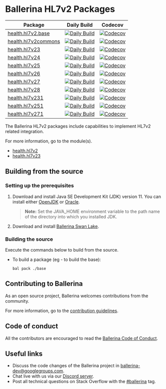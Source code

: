 Ballerina HL7v2 Packages
==========================

|Package|Daily Build |Codecov|
|-------|------------|-------|
|[health.hl7v2.base](https://github.com/ballerina-platform/module-ballerinax-health.hl7v2/tree/main/base)|[![Daily Build](https://img.shields.io/github/actions/workflow/status/ballerina-platform/module-ballerinax-health.hl7v2/daily-build-base.yml?label=)](https://github.com/ballerina-platform/module-ballerinax-health.hl7v2/actions/workflows/daily-build-base.yml)|[![Codecov](https://codecov.io/gh/ballerina-platform/module-ballerinax-health.hl7v2/branch/main/graph/badge.svg?flag=base)](https://app.codecov.io/github/ballerina-platform/module-ballerinax-health.hl7v2/tree/main/base)|
|[health.hl7v2commons](https://github.com/ballerina-platform/module-ballerinax-health.hl7v2/tree/main/commons) |[![Daily Build](https://img.shields.io/github/actions/workflow/status/ballerina-platform/module-ballerinax-health.hl7v2/daily-build-commons.yml?label=)](https://github.com/ballerina-platform/module-ballerinax-health.hl7v2/actions/workflows/daily-build-commons.yml)|[![Codecov](https://codecov.io/gh/ballerina-platform/module-ballerinax-health.hl7v2/branch/main/graph/badge.svg?flag=commons)](https://app.codecov.io/github/ballerina-platform/module-ballerinax-health.hl7v2/tree/main/commons)|
|[health.hl7v23](https://github.com/ballerina-platform/module-ballerinax-health.hl7v2/tree/main/hl7v23)|[![Daily Build](https://img.shields.io/github/actions/workflow/status/ballerina-platform/module-ballerinax-health.hl7v2/daily-build-hl7v23.yml?label=)](https://github.com/ballerina-platform/module-ballerinax-health.hl7v2/actions/workflows/daily-build-hl7v23.yml)|[![Codecov](https://codecov.io/gh/ballerina-platform/module-ballerinax-health.hl7v2/branch/main/graph/badge.svg?flag=hl7v23)](https://app.codecov.io/github/ballerina-platform/module-ballerinax-health.hl7v2/tree/main/hl7v23)|
|[health.hl7v24](https://github.com/ballerina-platform/module-ballerinax-health.hl7v2/tree/main/hl7v24)|[![Daily Build](https://img.shields.io/github/actions/workflow/status/ballerina-platform/module-ballerinax-health.hl7v2/daily-build-hl7v24.yml?label=)](https://github.com/ballerina-platform/module-ballerinax-health.hl7v2/actions/workflows/daily-build-hl7v24.yml)|[![Codecov](https://codecov.io/gh/ballerina-platform/module-ballerinax-health.hl7v2/branch/main/graph/badge.svg?flag=hl7v24)](https://app.codecov.io/github/ballerina-platform/module-ballerinax-health.hl7v2/tree/main/hl7v24)|
|[health.hl7v25](https://github.com/ballerina-platform/module-ballerinax-health.hl7v2/tree/main/hl7v25)|[![Daily Build](https://img.shields.io/github/actions/workflow/status/ballerina-platform/module-ballerinax-health.hl7v2/daily-build-hl7v25.yml?label=)](https://github.com/ballerina-platform/module-ballerinax-health.hl7v2/actions/workflows/daily-build-hl7v25.yml)|[![Codecov](https://codecov.io/gh/ballerina-platform/module-ballerinax-health.hl7v2/branch/main/graph/badge.svg?flag=hl7v25)](https://app.codecov.io/github/ballerina-platform/module-ballerinax-health.hl7v2/tree/main/hl7v25)|
|[health.hl7v26](https://github.com/ballerina-platform/module-ballerinax-health.hl7v2/tree/main/hl7v26)|[![Daily Build](https://img.shields.io/github/actions/workflow/status/ballerina-platform/module-ballerinax-health.hl7v2/daily-build-hl7v26.yml?label=)](https://github.com/ballerina-platform/module-ballerinax-health.hl7v2/actions/workflows/daily-build-hl7v26.yml)|[![Codecov](https://codecov.io/gh/ballerina-platform/module-ballerinax-health.hl7v2/branch/main/graph/badge.svg?flag=hl7v26)](https://app.codecov.io/github/ballerina-platform/module-ballerinax-health.hl7v2/tree/main/hl7v26)|
|[health.hl7v27](https://github.com/ballerina-platform/module-ballerinax-health.hl7v2/tree/main/hl7v27)|[![Daily Build](https://img.shields.io/github/actions/workflow/status/ballerina-platform/module-ballerinax-health.hl7v2/daily-build-hl7v27.yml?label=)](https://github.com/ballerina-platform/module-ballerinax-health.hl7v2/actions/workflows/daily-build-hl7v27.yml)|[![Codecov](https://codecov.io/gh/ballerina-platform/module-ballerinax-health.hl7v2/branch/main/graph/badge.svg?flag=hl7v27)](https://app.codecov.io/github/ballerina-platform/module-ballerinax-health.hl7v2/tree/main/hl7v27)|
|[health.hl7v28](https://github.com/ballerina-platform/module-ballerinax-health.hl7v2/tree/main/hl7v28)|[![Daily Build](https://img.shields.io/github/actions/workflow/status/ballerina-platform/module-ballerinax-health.hl7v2/daily-build-hl7v28.yml?label=)](https://github.com/ballerina-platform/module-ballerinax-health.hl7v2/actions/workflows/daily-build-hl7v28.yml)|[![Codecov](https://codecov.io/gh/ballerina-platform/module-ballerinax-health.hl7v2/branch/main/graph/badge.svg?flag=hl7v28)](https://app.codecov.io/github/ballerina-platform/module-ballerinax-health.hl7v2/tree/main/hl7v28)|
|[health.hl7v231](https://github.com/ballerina-platform/module-ballerinax-health.hl7v2/tree/main/hl7v231)|[![Daily Build](https://img.shields.io/github/actions/workflow/status/ballerina-platform/module-ballerinax-health.hl7v2/daily-build-hl7v231.yml?label=)](https://github.com/ballerina-platform/module-ballerinax-health.hl7v2/actions/workflows/daily-build-hl7v231.yml)|[![Codecov](https://codecov.io/gh/ballerina-platform/module-ballerinax-health.hl7v2/branch/main/graph/badge.svg?flag=hl7v231)](https://app.codecov.io/github/ballerina-platform/module-ballerinax-health.hl7v2/tree/main/hl7v231)|
|[health.hl7v251](https://github.com/ballerina-platform/module-ballerinax-health.hl7v2/tree/main/hl7v251)|[![Daily Build](https://img.shields.io/github/actions/workflow/status/ballerina-platform/module-ballerinax-health.hl7v2/daily-build-hl7v251.yml?label=)](https://github.com/ballerina-platform/module-ballerinax-health.hl7v2/actions/workflows/daily-build-hl7v251.yml)|[![Codecov](https://codecov.io/gh/ballerina-platform/module-ballerinax-health.hl7v2/branch/main/graph/badge.svg?flag=hl7v251)](https://app.codecov.io/github/ballerina-platform/module-ballerinax-health.hl7v2/tree/main/hl7v251)|
|[health.hl7v271](https://github.com/ballerina-platform/module-ballerinax-health.hl7v2/tree/main/hl7v271)|[![Daily Build](https://img.shields.io/github/actions/workflow/status/ballerina-platform/module-ballerinax-health.hl7v2/daily-build-hl7v271.yml?label=)](https://github.com/ballerina-platform/module-ballerinax-health.hl7v2/actions/workflows/daily-build-hl7v271.yml)|[![Codecov](https://codecov.io/gh/ballerina-platform/module-ballerinax-health.hl7v2/branch/main/graph/badge.svg?flag=hl7v271)](https://app.codecov.io/github/ballerina-platform/module-ballerinax-health.hl7v2/tree/main/hl7v271)|


The Ballerina HL7v2 packages include capabilities to implement HL7v2 related integration. 

For more information, go to the module(s).
- [health.hl7v2](base/Module.md)
- [health.hl7v23](hl7v23/Module.md)

## Building from the source

### Setting up the prerequisites

1. Download and install Java SE Development Kit (JDK) version 11. You can install either [OpenJDK](https://adoptopenjdk.net/) or [Oracle](https://www.oracle.com/java/technologies/javase-jdk11-downloads.html).

    > **Note:** Set the JAVA_HOME environment variable to the path name of the directory into which you installed JDK.

2. Download and install [Ballerina Swan Lake](https://ballerina.io/). 

### Building the source

Execute the commands below to build from the source.

- To build a package (eg - to build the base):
    ```shell
    bal pack ./base
    ```

## Contributing to Ballerina

As an open source project, Ballerina welcomes contributions from the community. 

For more information, go to the [contribution guidelines](https://github.com/ballerina-platform/ballerina-lang/blob/master/CONTRIBUTING.md).

## Code of conduct

All the contributors are encouraged to read the [Ballerina Code of Conduct](https://ballerina.io/code-of-conduct).

## Useful links

* Discuss the code changes of the Ballerina project in [ballerina-dev@googlegroups.com](mailto:ballerina-dev@googlegroups.com).
* Chat live with us via our [Discord server](https://discord.gg/ballerinalang).
* Post all technical questions on Stack Overflow with the [#ballerina](https://stackoverflow.com/questions/tagged/ballerina) tag.
